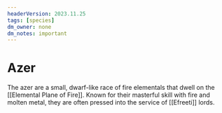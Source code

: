 ```yaml
---
headerVersion: 2023.11.25
tags: [species]
dm_owner: none
dm_notes: important
---
```

# Azer

The azer are a small, dwarf-like race of fire elementals that dwell on the [[Elemental Plane of Fire]]. Known for their masterful skill with fire and molten metal, they are often pressed into the service of [[Efreeti]] lords. 
